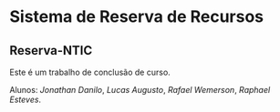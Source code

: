 # Sistema de Reserva de Recursos

## Reserva-NTIC

Este é um trabalho de conclusão de curso.

Alunos:
*Jonathan Danilo*, *Lucas Augusto*, *Rafael Wemerson*, *Raphael Esteves*.